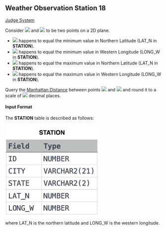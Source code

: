 ## Weather Observation Station 18

[Judge System](https://www.hackerrank.com/challenges/weather-observation-station-18/problem)

Consider <img src="https://latex.codecogs.com/svg.latex?\Large&space;P_1(a,b)"> and <img src="https://latex.codecogs.com/svg.latex?\Large&space;P_2(c,d)"> to be two points on a 2D plane.

- <img src="https://latex.codecogs.com/svg.latex?\Large&space;a"> happens to equal the minimum value in Northern Latitude (LAT_N in **STATION**).
- <img src="https://latex.codecogs.com/svg.latex?\Large&space;b"> happens to equal the minimum value in Western Longitude (LONG_W in **STATION**).
- <img src="https://latex.codecogs.com/svg.latex?\Large&space;c"> happens to equal the maximum value in Northern Latitude (LAT_N in **STATION**).
- <img src="https://latex.codecogs.com/svg.latex?\Large&space;d"> happens to equal the maximum value in Western Longitude (LONG_W in **STATION**).

Query the [Manhattan Distance](https://xlinux.nist.gov/dads/HTML/manhattanDistance.html) between points <img src="https://latex.codecogs.com/svg.latex?\Large&space;P_1"> and <img src="https://latex.codecogs.com/svg.latex?\Large&space;P_2"> and round it to a scale of <img src="https://latex.codecogs.com/svg.latex?\Large&space;4"> decimal places.

#### Input Format

The **STATION** table is described as follows:

![](https://github.com/andy489/Database/blob/master/assets/Weather%20Observation%20Station%201.jpg)

where LAT_N is the northern latitude and LONG_W is the western longitude. 
